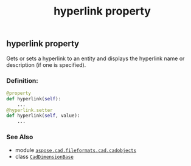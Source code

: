 ﻿---
title: hyperlink property
second_title: Aspose.CAD for Python via .NET API References
description: 
type: docs
weight: 310
url: /python-net/aspose.cad.fileformats.cad.cadobjects/caddimensionbase/hyperlink/
is_root: false
---

## hyperlink property


Gets or sets a hyperlink to an entity and displays the hyperlink name or description (if one is specified).
### Definition:
```python
@property
def hyperlink(self):
    ...
@hyperlink.setter
def hyperlink(self, value):
    ...
```

### See Also
* module [`aspose.cad.fileformats.cad.cadobjects`](../../)
* class [`CadDimensionBase`](/cad/python-net/aspose.cad.fileformats.cad.cadobjects/caddimensionbase)
